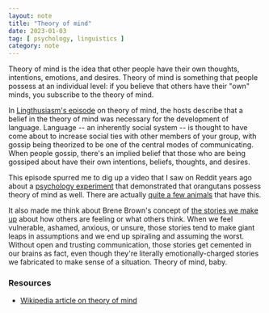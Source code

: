 ```yaml
---
layout: note
title: "Theory of mind"
date: 2023-01-03
tag: [ psychology, linguistics ]
category: note
---
```


Theory of mind is the idea that other people have their own thoughts, intentions, emotions, and desires. Theory of mind is something that people possess at an individual level: if you believe that others have their "own" minds, you subscribe to the theory of mind.

In [Lingthusiasm's episode](https://lingthusiasm.com/post/660394575035351040/transcript-lingthusiasm-episode-59) on theory of mind, the hosts describe that a belief in the theory of mind was necessary for the development of language. Language -- an inherently social system -- is thought to have come about to increase social ties with other members of your group, with gossip being theorized to be one of the central modes of communicating. When people gossip, there's an implied belief that those who are being gossiped about have their own intentions, beliefs, thoughts, and desires. 

This episode spurred me to dig up a video that I saw on Reddit years ago about a [psychology experiment](https://www.youtube.com/watch?v=1s0dO_h7q7Q) that demonstrated that orangutans possess theory of mind as well. There are actually [quite a few animals](https://en.wikipedia.org/wiki/Theory_of_mind_in_animals) that have this.

It also made me think about Brene Brown's concept of [the stories we make up](https://brenebrown.com/resources/rising-strong-and-the-stories-we-make-up/) about how others are feeling or what others think. When we feel vulnerable, ashamed, anxious, or unsure, those stories tend to make giant leaps in assumptions and we end up spiraling and assuming the worst. Without open and trusting communication, those stories get cemented in our brains as fact, even though they're literally emotionally-charged stories we fabricated to make sense of a situation. Theory of mind, baby.

### Resources

- [Wikipedia article on theory of mind](https://en.wikipedia.org/wiki/Theory_of_mind)